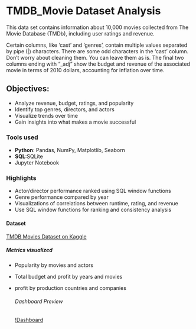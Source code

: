 # TMDB_Movie Dataset Analysis
This data set contains information about 10,000 movies collected from The Movie Database (TMDb), including user ratings and revenue.

Certain columns, like ‘cast’ and ‘genres’, contain multiple values separated by pipe (|) characters.
There are some odd characters in the ‘cast’ column. Don’t worry about cleaning them. You can leave them as is.
The final two columns ending with “_adj” show the budget and revenue of the associated movie in terms of 2010 dollars, accounting for inflation over time.

## Objectives:
- Analyze revenue, budget, ratings, and popularity
- Identify top genres, directors, and actors
- Visualize trends over time
- Gain insights into what makes a movie successful

### Tools used
- **Python**: Pandas, NumPy, Matplotlib, Seaborn
- **SQL**:SQLite
- Jupyter Notebook

### Highlights
- Actor/director performance ranked using SQL window functions
- Genre performance compared by year
- Visualizations of correlations between runtime, rating, and revenue
- Use SQL window functions for ranking and consistency analysis

#### Dataset


 [TMDB Movies Dataset on Kaggle](https://www.kaggle.com/datasets/tmdb/tmdb-movie-metadata)

 ##### Metrics visualized
 - Popularity by movies and actors
 - Total budget and profit by years and movies
 - profit by production countries and companies

   ###### Dashboard Preview
   [!Dashboard](![image](https://github.com/user-attachments/assets/d6e7b53b-a87a-4af1-af2c-d81dfaa39f03))





